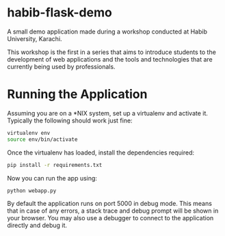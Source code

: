 # habib-flask-demo
A small demo application made during a workshop conducted at Habib University, Karachi.

This workshop is the first in a series that aims to introduce students to the development of web applications and the tools and technologies that are currently being used by professionals.

# Running the Application
Assuming you are on a *NIX system, set up a virtualenv and activate it. Typically the following should work just fine:

```bash
virtualenv env
source env/bin/activate
```

Once the virtualenv has loaded, install the dependencies required:

```bash
pip install -r requirements.txt
```

Now you can run the app using:

```bash
python webapp.py
```

By default the application runs on port 5000 in debug mode. This means that in case of any errors, a stack trace and debug prompt will be shown in your browser. You may also use a debugger to connect to the application directly and debug it.